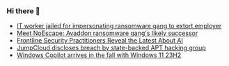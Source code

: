 ### Hi there 👋

<!--START_SECTION:feed-->
* [IT worker jailed for impersonating ransomware gang to extort employer](https://www.bleepingcomputer.com/news/security/it-worker-jailed-for-impersonating-ransomware-gang-to-extort-employer/)
* [Meet NoEscape: Avaddon ransomware gang's likely successor](https://www.bleepingcomputer.com/news/security/meet-noescape-avaddon-ransomware-gangs-likely-successor/)
* [Frontline Security Practitioners Reveal the Latest About AI](https://www.bleepingcomputer.com/news/security/frontline-security-practitioners-reveal-the-latest-about-ai/)
* [JumpCloud discloses breach by state-backed APT hacking group](https://www.bleepingcomputer.com/news/security/jumpcloud-discloses-breach-by-state-backed-apt-hacking-group/)
* [Windows Copilot arrives in the fall with Windows 11 23H2](https://www.bleepingcomputer.com/news/microsoft/windows-copilot-arrives-in-the-fall-with-windows-11-23h2/)
<!--END_SECTION:feed-->

<!--
**frankenk/frankenk** is a ✨ _special_ ✨ repository because its `README.md` (this file) appears on your GitHub profile.

Here are some ideas to get you started:

- 🔭 I’m currently working on ...
- 🌱 I’m currently learning ...
- 👯 I’m looking to collaborate on ...
- 🤔 I’m looking for help with ...
- 💬 Ask me about ...
- 📫 How to reach me: ...
- 😄 Pronouns: ...
- ⚡ Fun fact: ...
-->



